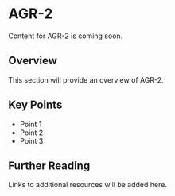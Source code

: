 # AGR-2

Content for AGR-2 is coming soon.

## Overview

This section will provide an overview of AGR-2.

## Key Points

- Point 1
- Point 2
- Point 3

## Further Reading

Links to additional resources will be added here.
